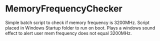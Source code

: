 # MemoryFrequencyChecker

Simple batch script to check if memory frequency is 3200MHz. 
Script placed in Windows Startup folder to run on boot.
Plays a windows sound effect to alert user mem frequency does not equal 3200MHz.

